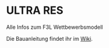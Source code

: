 # ULTRA RES
Alle Infos zum F3L Wettbewerbsmodell

Die Bauanleitung findet ihr im [Wiki](https://github.com/nightflyer88/ULTRA-RES/wiki).
